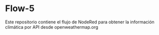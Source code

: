 # Flow-5
Este repositorio contiene el flujo de NodeRed para obtener la información climática por API desde openweathermap.org
